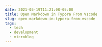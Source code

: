 ```yaml
---
date: 2021-05-19T11:21:08-05:00
title: Open Markdown in Typora From Vscode
slug: open-markdown-in-typora-from-vscode
tags:
  - tech
  - development
  - microblog
---
```



